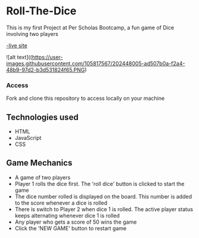 # Roll-The-Dice

This is my first Project at Per Scholas Bootcamp, a fun game of Dice involving two players

[-live site](https://ericaning1.github.io/Roll-The-Dice/)

![alt text]((https://user-images.githubusercontent.com/105817567/202448005-ad507b0a-f2a4-48b9-97d2-b3d531824f65.PNG)

### Access
Fork and clone this repository to access locally on your machine

## Technologies used
* HTML
* JavaScript
* CSS

## Game Mechanics
* A game of two players
* Player 1 rolls the dice first. The 'roll dice' button is clicked to start the game
* The dice number rolled is displayed on the board. This number is added to the score whenever a dice is rolled
* There is switch to Player 2 when dice 1 is  rolled. The active player status keeps alternating whenever dice 1 is rolled
* Any player who gets a score of 50 wins the game
* Click the 'NEW GAME' button to restart game

